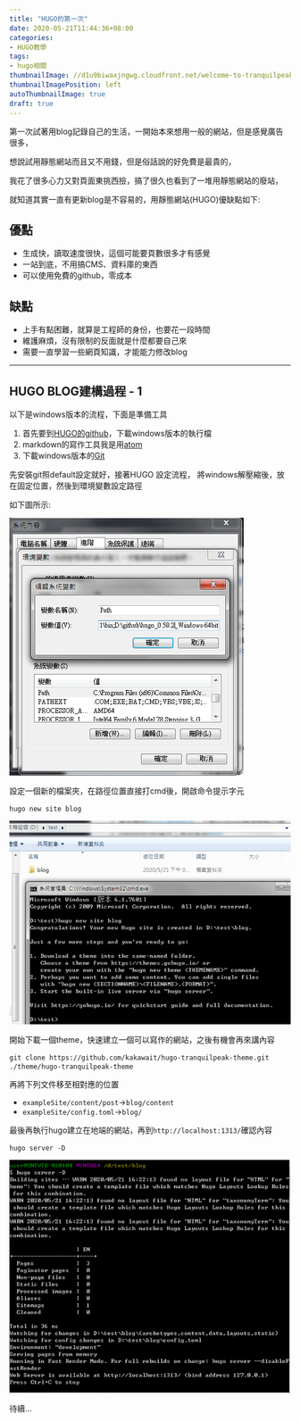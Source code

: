 ```yaml
---
title: "HUGO的第一次"
date: 2020-05-21T11:44:36+08:00
categories:
- HUGO教學
tags:
- hugo相關
thumbnailImage: //d1u9biwaxjngwg.cloudfront.net/welcome-to-tranquilpeak/city.jpg
thumbnailImagePosition: left
autoThumbnailImage: true
draft: true
---
```

<!--more-->
第一次試著用blog記錄自己的生活，一開始本來想用一般的網站，但是感覺廣告很多，

想說試用靜態網站而且又不用錢，但是俗話說的好免費是最貴的，

我花了很多心力又對頁面東挑西撿，搞了很久也看到了一堆用靜態網站的廢站，

就知道其實一直有更新blog是不容易的，用靜態網站(HUGO)優缺點如下:

## 優點
- 生成快，讀取速度很快，這個可能要頁數很多才有感覺
- 一站到底，不用搞CMS、資料庫的東西
- 可以使用免費的github，零成本

## 缺點
- 上手有點困難，就算是工程師的身份，也要花一段時間
- 維護麻煩，沒有限制的反面就是什麼都要自己來
- 需要一直學習一些網頁知識，才能能力修改blog
---
## HUGO BLOG建構過程 - 1
以下是windows版本的流程，下面是準備工具
1. 首先要到[HUGO的github]，下載windows版本的執行檔
2. markdown的寫作工具我是用[atom]
3. 下載windows版本的[Git]

先安裝git照default設定就好，接著HUGO 設定流程，
將windows解壓縮後，放在固定位置，然後到環境變數設定路徑

如下圖所示:

![](assets/markdown-img-paste-20200521155735445.png)

設定一個新的檔案夾，在路徑位置直接打cmd後，開啟命令提示字元
```
hugo new site blog
```

![](assets/markdown-img-paste-20200521160357980.png)

開始下載一個theme，快速建立一個可以寫作的網站，之後有機會再來講內容
```
git clone https://github.com/kakawait/hugo-tranquilpeak-theme.git ./theme/hugo-tranquilpeak-theme
```
再將下列文件移至相對應的位置
- `exampleSite/content/post`->`blog/content`
- `exampleSite/config.toml`->`blog/`

最後再執行hugo建立在地端的網站，再到`http://localhost:1313/`確認內容
```
hugo server -D
```
![](assets/markdown-img-paste-20200521162240120.png)

待續...

[HUGO的github]:https://github.com/gohugoio/hugo/releases
[atom]:https://atom.io/
[Git]:https://git-scm.com/download/win
